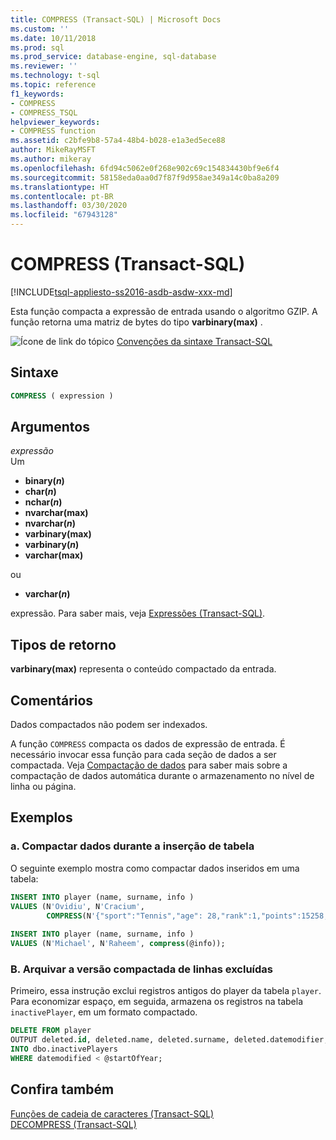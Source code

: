 ```yaml
---
title: COMPRESS (Transact-SQL) | Microsoft Docs
ms.custom: ''
ms.date: 10/11/2018
ms.prod: sql
ms.prod_service: database-engine, sql-database
ms.reviewer: ''
ms.technology: t-sql
ms.topic: reference
f1_keywords:
- COMPRESS
- COMPRESS_TSQL
helpviewer_keywords:
- COMPRESS function
ms.assetid: c2bfe9b8-57a4-48b4-b028-e1a3ed5ece88
author: MikeRayMSFT
ms.author: mikeray
ms.openlocfilehash: 6fd94c5062e0f268e902c69c154834430bf9e6f4
ms.sourcegitcommit: 58158eda0aa0d7f87f9d958ae349a14c0ba8a209
ms.translationtype: HT
ms.contentlocale: pt-BR
ms.lasthandoff: 03/30/2020
ms.locfileid: "67943128"
---
```

# <a name="compress-transact-sql"></a>COMPRESS (Transact-SQL)
[!INCLUDE[tsql-appliesto-ss2016-asdb-asdw-xxx-md](../../includes/tsql-appliesto-ss2016-asdb-asdw-xxx-md.md)]

Esta função compacta a expressão de entrada usando o algoritmo GZIP. A função retorna uma matriz de bytes do tipo **varbinary(max)** .
  
![Ícone de link do tópico](../../database-engine/configure-windows/media/topic-link.gif "Ícone de link do tópico") [Convenções da sintaxe Transact-SQL](../../t-sql/language-elements/transact-sql-syntax-conventions-transact-sql.md)
  
## <a name="syntax"></a>Sintaxe  
  
```sql
COMPRESS ( expression )  
```  
  
## <a name="arguments"></a>Argumentos  
*expressão*  
Um

* **binary(***n***)**
* **char(***n***)**
* **nchar(***n***)**
* **nvarchar(max)**
* **nvarchar(***n***)**
* **varbinary(max)**
* **varbinary(***n***)**
* **varchar(max)**

ou

* **varchar(***n***)**

expressão. Para saber mais, veja [Expressões &#40;Transact-SQL&#41;](../../t-sql/language-elements/expressions-transact-sql.md).
  
## <a name="return-types"></a>Tipos de retorno
**varbinary(max)** representa o conteúdo compactado da entrada.
  
## <a name="remarks"></a>Comentários  
Dados compactados não podem ser indexados.
  
A função `COMPRESS` compacta os dados de expressão de entrada. É necessário invocar essa função para cada seção de dados a ser compactada. Veja [Compactação de dados](../../relational-databases/data-compression/data-compression.md) para saber mais sobre a compactação de dados automática durante o armazenamento no nível de linha ou página.
  
## <a name="examples"></a>Exemplos  
  
### <a name="a-compress-data-during-the-table-insert"></a>a. Compactar dados durante a inserção de tabela  
O seguinte exemplo mostra como compactar dados inseridos em uma tabela:
  
```sql
INSERT INTO player (name, surname, info )  
VALUES (N'Ovidiu', N'Cracium',   
        COMPRESS(N'{"sport":"Tennis","age": 28,"rank":1,"points":15258, turn":17}'));  
  
INSERT INTO player (name, surname, info )  
VALUES (N'Michael', N'Raheem', compress(@info));  
```  
  
### <a name="b-archive-compressed-version-of-deleted-rows"></a>B. Arquivar a versão compactada de linhas excluídas  
Primeiro, essa instrução exclui registros antigos do player da tabela `player`. Para economizar espaço, em seguida, armazena os registros na tabela `inactivePlayer`, em um formato compactado.
  
```sql
DELETE FROM player  
OUTPUT deleted.id, deleted.name, deleted.surname, deleted.datemodifier, COMPRESS(deleted.info)   
INTO dbo.inactivePlayers
WHERE datemodified < @startOfYear; 
```  
  
## <a name="see-also"></a>Confira também
[Funções de cadeia de caracteres &#40;Transact-SQL&#41;](../../t-sql/functions/string-functions-transact-sql.md)  
[DECOMPRESS &#40;Transact-SQL&#41;](../../t-sql/functions/decompress-transact-sql.md)
  
  
